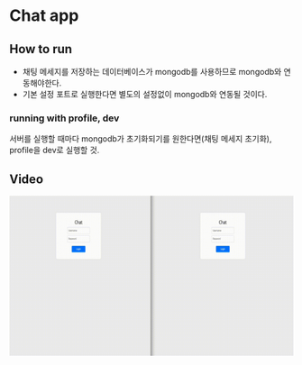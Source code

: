 # Chat app

## How to run

- 채팅 메세지를 저장하는 데이터베이스가 mongodb를 사용하므로 mongodb와 연동해야한다.
- 기본 설정 포트로 실행한다면 별도의 설정없이 mongodb와 연동될 것이다.

### running with profile, dev

서버를 실행할 때마다 mongodb가 초기화되기를 원한다면(채팅 메세지 초기화), profile을 dev로 실행할 것.

## Video

![](video.gif)